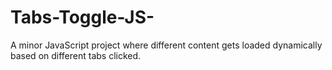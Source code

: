 # Tabs-Toggle-JS-

A minor JavaScript project where different content gets loaded dynamically based on different tabs clicked.

